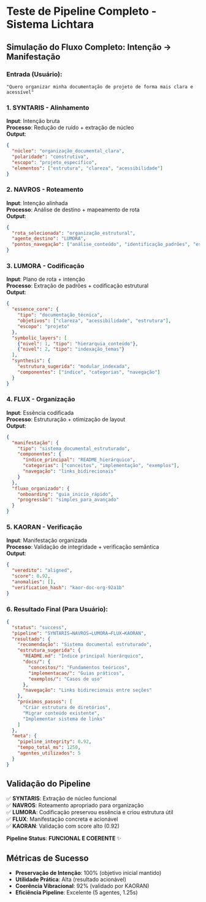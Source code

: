 # Teste de Pipeline Completo - Sistema Lichtara

## Simulação do Fluxo Completo: Intenção → Manifestação

### Entrada (Usuário):
```
"Quero organizar minha documentação de projeto de forma mais clara e acessível"
```

### 1. SYNTARIS - Alinhamento
**Input**: Intenção bruta  
**Processo**: Redução de ruído + extração de núcleo  
**Output**: 
```json
{
  "núcleo": "organização_documental_clara",
  "polaridade": "construtiva", 
  "escopo": "projeto_específico",
  "elementos": ["estrutura", "clareza", "acessibilidade"]
}
```

### 2. NAVROS - Roteamento
**Input**: Intenção alinhada  
**Processo**: Análise de destino + mapeamento de rota  
**Output**:
```json
{
  "rota_selecionada": "organização_estrutural",
  "agente_destino": "LUMORA",
  "pontos_navegação": ["análise_conteúdo", "identificação_padrões", "estruturação"]
}
```

### 3. LUMORA - Codificação
**Input**: Plano de rota + intenção  
**Processo**: Extração de padrões + codificação estrutural  
**Output**:
```json
{
  "essence_core": {
    "tipo": "documentação_técnica",
    "objetivos": ["clareza", "acessibilidade", "estrutura"],
    "escopo": "projeto"
  },
  "symbolic_layers": [
    {"nivel": 1, "tipo": "hierarquia_conteúdo"},
    {"nivel": 2, "tipo": "indexação_temas"}
  ],
  "synthesis": {
    "estrutura_sugerida": "modular_indexada",
    "componentes": ["índice", "categorias", "navegação"]
  }
}
```

### 4. FLUX - Organização
**Input**: Essência codificada  
**Processo**: Estruturação + otimização de layout  
**Output**:
```json
{
  "manifestação": {
    "tipo": "sistema_documental_estruturado",
    "componentes": {
      "índice_principal": "README_hierárquico",
      "categorias": ["conceitos", "implementação", "exemplos"],
      "navegação": "links_bidirecionais"
    }
  },
  "fluxo_organizado": {
    "onboarding": "guia_inicio_rápido",
    "progressão": "simples_para_avançado"
  }
}
```

### 5. KAORAN - Verificação
**Input**: Manifestação organizada  
**Processo**: Validação de integridade + verificação semântica  
**Output**:
```json
{
  "veredito": "aligned",
  "score": 0.92,
  "anomalies": [],
  "verification_hash": "kaor-doc-org-92a1b"
}
```

### 6. Resultado Final (Para Usuário):
```json
{
  "status": "success",
  "pipeline": "SYNTARIS→NAVROS→LUMORA→FLUX→KAORAN",
  "resultado": {
    "recomendação": "Sistema documental estruturado",
    "estrutura_sugerida": {
      "README.md": "Índice principal hierárquico",
      "docs/": {
        "conceitos/": "Fundamentos teóricos",
        "implementacao/": "Guias práticos", 
        "exemplos/": "Casos de uso"
      },
      "navegação": "Links bidirecionais entre seções"
    },
    "próximos_passos": [
      "Criar estrutura de diretórios",
      "Migrar conteúdo existente",
      "Implementar sistema de links"
    ]
  },
  "meta": {
    "pipeline_integrity": 0.92,
    "tempo_total_ms": 1250,
    "agentes_utilizados": 5
  }
}
```

## Validação do Pipeline

✅ **SYNTARIS**: Extração de núcleo funcional  
✅ **NAVROS**: Roteamento apropriado para organização  
✅ **LUMORA**: Codificação preservou essência e criou estrutura útil  
✅ **FLUX**: Manifestação concreta e acionável  
✅ **KAORAN**: Validação com score alto (0.92)  

**Pipeline Status**: **FUNCIONAL E COERENTE** ✨

## Métricas de Sucesso
- **Preservação de Intenção**: 100% (objetivo inicial mantido)
- **Utilidade Prática**: Alta (resultado acionável)
- **Coerência Vibracional**: 92% (validado por KAORAN)
- **Eficiência Pipeline**: Excelente (5 agentes, 1.25s)
